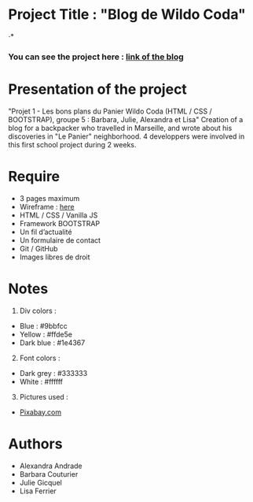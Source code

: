 # Project Title : "Blog de Wildo Coda"
⋅*
### You can see the project here : [link of the blog]()

# Presentation of the project
"Projet 1 - Les bons plans du Panier Wildo Coda (HTML / CSS / BOOTSTRAP), groupe 5 : Barbara, Julie, Alexandra et Lisa"
Creation of a blog for a backpacker who travelled in Marseille, and wrote about his discoveries in "Le Panier" neighborhood. 4 developpers were involved in this first school project during 2 weeks. 

# Require
- 3 pages maximum
- Wireframe : [here](https://wireframepro.mockflow.com/editor.jsp?editor=off&perm=Owner&projectid=M545a5da91835a1951a7434bfb48cac281536152765221&publicid=a46b01b50d414580b976869635a8e3ee#/page/554414e2225143c0a9cbd99cc1ad217e)
- HTML / CSS / Vanilla JS
- Framework BOOTSTRAP
- Un fil d’actualité
- Un formulaire de contact
- Git / GitHub
- Images libres de droit

# Notes
1. Div colors :
- Blue : #9bbfcc
- Yellow : #ffde5e
- Dark blue : #1e4367
2. Font colors :
- Dark grey : #333333
- White : #ffffff
3. Pictures used :
- [Pixabay.com](https://pixabay.com/fr/photos/marseille/)

# Authors
- Alexandra Andrade
- Barbara Couturier
- Julie Gicquel
- Lisa Ferrier
